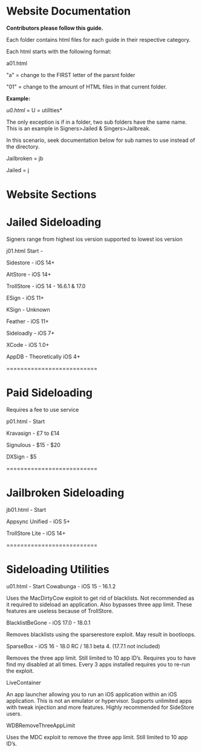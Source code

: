 # Website Documentation

**Contributors please follow this guide.**

Each folder contains html files for each guide in their respective category.

Each html starts with the following format:

a01.html

"a" = change to the FIRST letter of the parsnt folder

"01" = change to the amount of HTML files in that current folder.

**Example:**

*u0.html* = U = utillties*

The only exception is if in a folder, two sub folders have the same name. This is an example in Signers>Jailed & Singers>Jailbreak. 

In this scenario, seek documentation below for sub names to use instead of the directory.

Jailbroken = jb

Jailed = j

# Website Sections

# Jailed Sideloading

Signers range from highest ios version supported to lowest ios version

j01.html Start - 

Sidestore - iOS 14+

AltStore - iOS 14+

TrollStore - iOS 14 - 16.6.1 & 17.0

ESign - iOS 11+

KSign - Unknown

Feather - iOS 11+

Sideloadly - iOS 7+

XCode - iOS 1.0+

AppDB - Theoretically iOS 4+

==========================

# Paid Sideloading

Requires a fee to use service


p01.html - Start

Kravasign - £7 to £14

Signulous - $15 - $20

DXSign - $5

==========================

# Jailbroken Sideloading

jb01.html - Start

Appsync Unified - iOS 5+

TrollStore Lite - iOS 14+

==========================

# Sideloading Utilities 

u01.html - Start
Cowabunga - iOS 15 - 16.1.2

Uses the MacDirtyCow exploit to get rid of blacklists. Not recommended as it required to sideload an application. Also bypasses three app limit. These features are useless because of TrollStore.

BlacklistBeGone - iOS 17.0 - 18.0.1

Removes blacklists using the sparserestore exploit. May result in bootloops. 

SparseBox - iOS 16 - 18.0 RC / 18.1 beta 4. (17.7.1 not included)

Removes the three app limit. Still limited to 10 app ID’s. Requires you to have find my disabled at all times. Every 3 apps installed requires you to re-run the exploit.

LiveContainer

An app launcher allowing you to run an iOS application within an iOS application. This is not an emulator or hypervisor. Supports unlimited apps with tweak injection and more features. Highly recommended for SideStore users.

WDBRemoveThreeAppLimit

Uses the MDC exploit to remove the three app limit. Still limited to 10 app ID’s.
